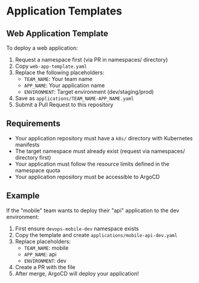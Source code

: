# Application Templates

## Web Application Template

To deploy a web application:

1. Request a namespace first (via PR in namespaces/ directory)
2. Copy `web-app-template.yaml`
3. Replace the following placeholders:
    - `TEAM_NAME`: Your team name
    - `APP_NAME`: Your application name
    - `ENVIRONMENT`: Target environment (dev/staging/prod)
4. Save as `applications/TEAM_NAME-APP_NAME.yaml`
5. Submit a Pull Request to this repository

## Requirements

- Your application repository must have a `k8s/` directory with Kubernetes manifests
- The target namespace must already exist (request via namespaces/ directory first)
- Your application must follow the resource limits defined in the namespace quota
- Your application repository must be accessible to ArgoCD

## Example

If the "mobile" team wants to deploy their "api" application to the dev environment:

1. First ensure `devops-mobile-dev` namespace exists
2. Copy the template and create `applications/mobile-api-dev.yaml`
3. Replace placeholders:
    - `TEAM_NAME`: mobile
    - `APP_NAME`: api
    - `ENVIRONMENT`: dev
4. Create a PR with the file
5. After merge, ArgoCD will deploy your application!